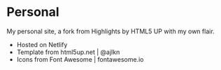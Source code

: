 # Personal

My personal site, a fork from Highlights by HTML5 UP with my own flair.

* Hosted on Netlify
* Template from html5up.net | @ajlkn
* Icons from Font Awesome | fontawesome.io

